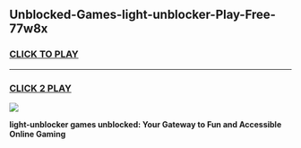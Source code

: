 
## Unblocked-Games-light-unblocker-Play-Free-77w8x
<h3>
<a href="https://premium76.site?title=light-unblocker&ref=19M">CLICK TO PLAY</a></h3>
<hr>

<h3>
<a href="https://premium76.site?title=light-unblocker&ref=19M">CLICK 2 PLAY</a>
  
</h3>

<a href="https://premium76.site?title=light-unblocker&ref=19M"><img src="https://clearcache.store/games.png"></a>


**light-unblocker games unblocked: Your Gateway to Fun and Accessible Online Gaming**
